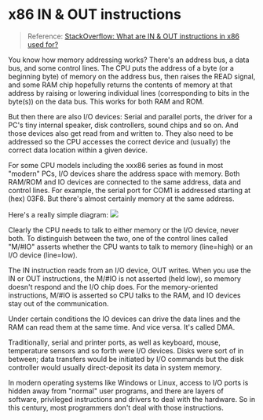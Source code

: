 # x86 IN & OUT instructions
>Reference: [StackOverflow: What are IN & OUT instructions in x86 used for?](https://stackoverflow.com/questions/3215878/what-are-in-out-instructions-in-x86-used-for)  

You know how memory addressing works? There's an address bus, a data bus, and some control lines. The CPU puts the address of a byte (or a beginning byte) of memory on the address bus, then raises the READ signal, and some RAM chip hopefully returns the contents of memory at that address by raising or lowering individual lines (corresponding to bits in the byte(s)) on the data bus. This works for both RAM and ROM.

But then there are also I/O devices: Serial and parallel ports, the driver for a PC's tiny internal speaker, disk controllers, sound chips and so on. And those devices also get read from and written to. They also need to be addressed so the CPU accesses the correct device and (usually) the correct data location within a given device.

For some CPU models including the xxx86 series as found in most "modern" PCs, I/O devices share the address space with memory. Both RAM/ROM and IO devices are connected to the same address, data and control lines. For example, the serial port for COM1 is addressed starting at (hex) 03F8. But there's almost certainly memory at the same address.

Here's a really simple diagram:
![](https://hackmd.io/_uploads/Sk02xXtE3.png)


Clearly the CPU needs to talk to either memory or the I/O device, never both. To distinguish between the two, one of the control lines called "M/#IO" asserts whether the CPU wants to talk to memory (line=high) or an I/O device (line=low).

The IN instruction reads from an I/O device, OUT writes. When you use the IN or OUT instructions, the M/#IO is not asserted (held low), so memory doesn't respond and the I/O chip does. For the memory-oriented instructions, M/#IO is asserted so CPU talks to the RAM, and IO devices stay out of the communication.

Under certain conditions the IO devices can drive the data lines and the RAM can read them at the same time. And vice versa. It's called DMA.

Traditionally, serial and printer ports, as well as keyboard, mouse, temperature sensors and so forth were I/O devices. Disks were sort of in between; data transfers would be initiated by I/O commands but the disk controller would usually direct-deposit its data in system memory.

In modern operating systems like Windows or Linux, access to I/O ports is hidden away from "normal" user programs, and there are layers of software, privileged instructions and drivers to deal with the hardware. So in this century, most programmers don't deal with those instructions.